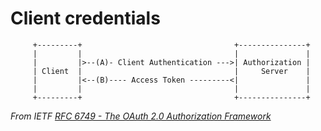 # Client credentials

```ascii-diagram
     +---------+                                  +---------------+
     |         |                                  |               |
     |         |>--(A)- Client Authentication --->| Authorization |
     | Client  |                                  |     Server    |
     |         |<--(B)---- Access Token ---------<|               |
     |         |                                  |               |
     +---------+                                  +---------------+
```
*From IETF [RFC 6749 - The OAuth 2.0 Authorization Framework](https://datatracker.ietf.org/doc/html/rfc6749)*
